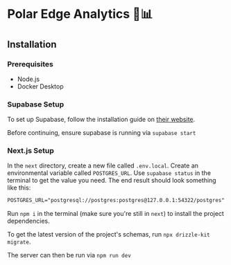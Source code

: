# Polar Edge Analytics 🥶📊

## Installation

### Prerequisites

- Node.js
- Docker Desktop

### Supabase Setup

To set up Supabase, follow the installation guide on [their website](https://supabase.com/docs/guides/cli/getting-started).

Before continuing, ensure supabase is running via `supabase start`

### Next.js Setup

In the `next` directory, create a new file called `.env.local`. Create an environmental variable called `POSTGRES_URL`. Use `supabase status` in the terminal to get the value you need. The end result should look something like this:

```txt
POSTGRES_URL="postgresql://postgres:postgres@127.0.0.1:54322/postgres"
```

Run `npm i` in the terminal (make sure you're still in `next`) to install the project dependencies.

To get the latest version of the project's schemas, run `npx drizzle-kit migrate`.

The server can then be run via `npm run dev`
